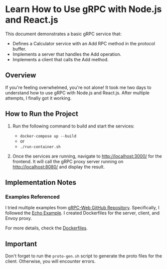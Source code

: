 # Learn How to Use gRPC with Node.js and React.js

This document demonstrates a basic gRPC service that:

- Defines a Calculator service with an Add RPC method in the protocol buffer.
- Implements a server that handles the Add operation.
- Implements a client that calls the Add method.

## Overview

If you're feeling overwhelmed, you're not alone! It took me two days to understand how to use gRPC with Node.js and React.js. After multiple attempts, I finally got it working.

## How to Run the Project

1. Run the following command to build and start the services:
   - `docker-compose up --build`
   - or
   - `./run-container.sh`

2. Once the services are running, navigate to [http://localhost:3000/](http://localhost:3000/) for the frontend. It will call the gRPC proxy server running on [http://localhost:8080/](http://localhost:8080/) and display the result.

## Implementation Notes

### Examples Referenced

I tried multiple examples from [gRPC-Web GitHub Repository](https://github.com/grpc/grpc-web). Specifically, I followed the [Echo Example](https://github.com/grpc/grpc-web/blob/master/net/grpc/gateway/examples/echo). I created Dockerfiles for the server, client, and Envoy proxy.

For more details, check the [Dockerfiles](./docker/).

## Important

Don't forget to run the `proto-gen.sh` script to generate the proto files for the client. Otherwise, you will encounter errors.
